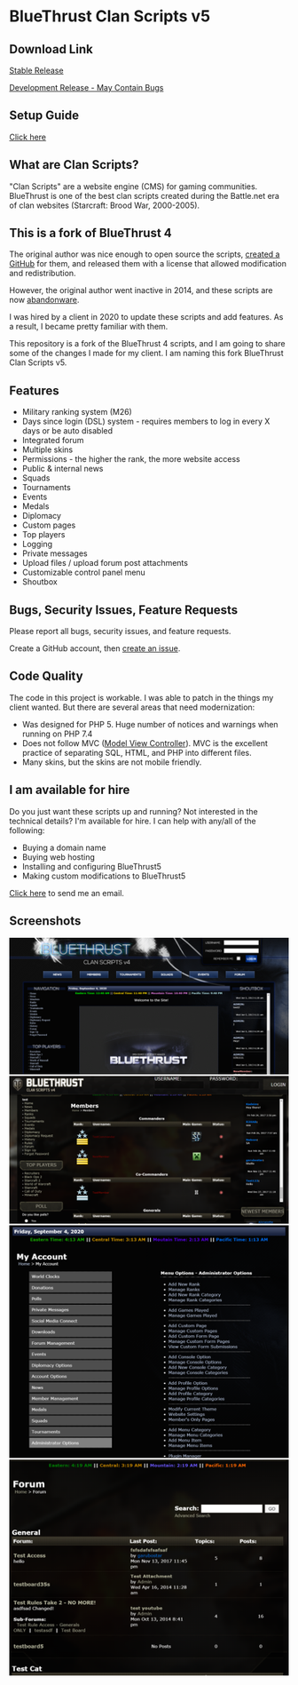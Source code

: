 # BlueThrust Clan Scripts v5

## Download Link

[Stable Release](https://github.com/RedDragonWebDesign/BlueThrust5/releases)

[Development Release - May Contain Bugs](https://github.com/RedDragonWebDesign/BlueThrust5/archive/master.zip)

## Setup Guide

[Click here](https://github.com/RedDragonWebDesign/BlueThrust5/wiki/Setup-Guide)

## What are Clan Scripts?

"Clan Scripts" are a website engine (CMS) for gaming communities. BlueThrust is one of the best clan scripts created during the Battle.net era of clan websites (Starcraft: Brood War, 2000-2005).

## This is a fork of BlueThrust 4

The original author was nice enough to open source the scripts, [created a GitHub](https://github.com/bluethrust/clanscripts) for them, and released them with a license that allowed modification and redistribution.

However, the original author went inactive in 2014, and these scripts are now [abandonware](https://en.wikipedia.org/wiki/Abandonware).

I was hired by a client in 2020 to update these scripts and add features. As a result, I became pretty familiar with them.

This repository is a fork of the BlueThrust 4 scripts, and I am going to share some of the changes I made for my client. I am naming this fork BlueThrust Clan Scripts v5.

## Features

- Military ranking system (M26)
- Days since login (DSL) system - requires members to log in every X days or be auto disabled
- Integrated forum
- Multiple skins
- Permissions - the higher the rank, the more website access
- Public & internal news
- Squads
- Tournaments
- Events
- Medals
- Diplomacy
- Custom pages
- Top players
- Logging
- Private messages
- Upload files / upload forum post attachments
- Customizable control panel menu
- Shoutbox

## Bugs, Security Issues, Feature Requests

Please report all bugs, security issues, and feature requests.

Create a GitHub account, then [create an issue](https://github.com/RedDragonWebDesign/BlueThrust5).

## Code Quality

The code in this project is workable. I was able to patch in the things my client wanted. But there are several areas that need modernization:

- Was designed for PHP 5. Huge number of notices and warnings when running on PHP 7.4
- Does not follow MVC ([Model View Controller](https://en.wikipedia.org/wiki/Model%E2%80%93view%E2%80%93controller)). MVC is the excellent practice of separating SQL, HTML, and PHP into different files.
- Many skins, but the skins are not mobile friendly.

## I am available for hire

Do you just want these scripts up and running? Not interested in the technical details? I'm available for hire. I can help with any/all of the following:

- Buying a domain name
- Buying web hosting
- Installing and configuring BlueThrust5
- Making custom modifications to BlueThrust5

[Click here](https://www.reddragonwebdesign.com/contact/) to send me an email.

## Screenshots

![](screenshots/index.png)
![](screenshots/member-list.png)
![](screenshots/console.png)
![](screenshots/forum.png)